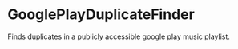 # GooglePlayDuplicateFinder
Finds duplicates in a publicly accessible google play music playlist.  
